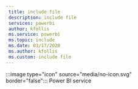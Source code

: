 ```yaml
---
 title: include file
 description: include file
 services: powerbi
 author: kfollis
 ms.service: powerbi
 ms.topic: include
 ms.date: 03/17/2020
 ms.author: kfollis
 ms.custom: include file
---
```


:::image type="icon" source="media/no-icon.svg" border="false":::&nbsp;Power&nbsp;BI&nbsp;service